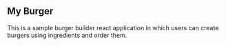 ## My Burger

This is a sample burger builder react application in which users can create burgers using ingredients and order them.
